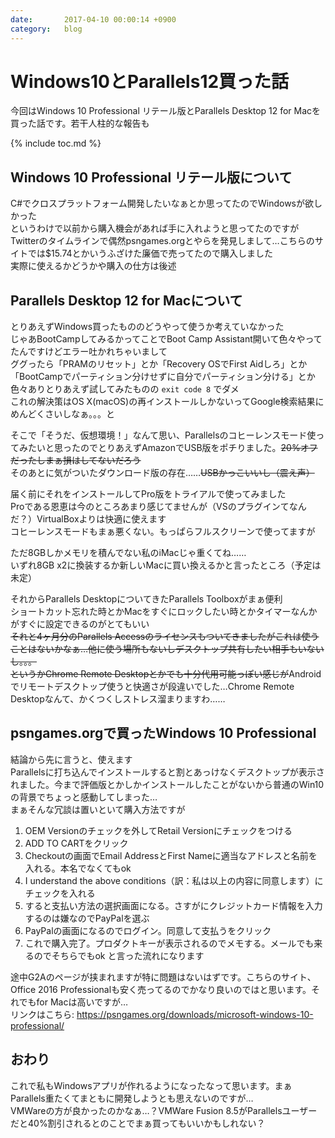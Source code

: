 ```yaml
---
date:       2017-04-10 00:00:14 +0900
category:   blog
---
```


# Windows10とParallels12買った話

今回はWindows 10 Professional リテール版とParallels Desktop 12 for Macを買った話です。若干人柱的な報告も

<!--more-->

{% include toc.md %}

## Windows 10 Professional リテール版について
C#でクロスプラットフォーム開発したいなぁとか思ってたのでWindowsが欲しかった  
というわけで以前から購入機会があれば手に入れようと思ってたのですがTwitterのタイムラインで偶然psngames.orgとやらを発見しまして…こちらのサイトでは$15.74とかいうふざけた廉価で売ってたので購入しました  
実際に使えるかどうかや購入の仕方は後述

## Parallels Desktop 12 for Macについて
とりあえずWindows買ったもののどうやって使うか考えていなかった  
じゃあBootCampしてみるかってことでBoot Camp Assistant開いて色々やってたんですけどエラー吐かれちゃいまして  
ググったら「PRAMのリセット」とか「Recovery OSでFirst Aidしろ」とか「BootCampでパーティション分けせずに自分でパーティション分ける」とか色々ありとりあえず試してみたものの `exit code 8` でダメ  
これの解決策はOS X(macOS)の再インストールしかないってGoogle検索結果にめんどくさいしなぁ。。。と

そこで「そうだ、仮想環境！」なんて思い、Parallelsのコヒーレンスモード使ってみたいと思ったのでとりあえずAmazonでUSB版をポチりました。~~20%オフだったしまぁ損はしてないだろう~~  
そのあとに気がついたダウンロード版の存在……~~USBかっこいいし（震え声）~~

届く前にそれをインストールしてPro版をトライアルで使ってみました  
Proである恩恵は今のところあまり感じてませんが（VSのプラグインてなんだ？）VirtualBoxよりは快適に使えます  
コヒーレンスモードもまぁ悪くない。もっぱらフルスクリーンで使ってますが

ただ8GBしかメモリを積んでない私のiMacじゃ重くてね……  
いずれ8GB x2に換装するか新しいMacに買い換えるかと言ったところ（予定は未定）

それからParallels DesktopについてきたParallels Toolboxがまぁ便利  
ショートカット忘れた時とかMacをすぐにロックしたい時とかタイマーなんかがすぐに設定できるのがとてもいい  
~~それと4ヶ月分のParallels Accessのライセンスもついてきましたがこれは使うことはないかなぁ…他に使う場所もないしデスクトップ共有したい相手もいないし。。。  
というかChrome Remote Desktopとかでも十分代用可能っぽい感じが~~Androidでリモートデスクトップ使うと快適さが段違いでした…Chrome Remote Desktopなんて、かくつくしストレス溜まりますわ……

## psngames.orgで買ったWindows 10 Professional
結論から先に言うと、使えます  
Parallelsに打ち込んでインストールすると割とあっけなくデスクトップが表示されました。今まで評価版とかしかインストールしたことがないから普通のWin10の背景でちょっと感動してしまった…  
まぁそんな冗談は置いといて購入方法ですが
1. OEM Versionのチェックを外してRetail Versionにチェックをつける
2. ADD TO CARTをクリック
3. Checkoutの画面でEmail AddressとFirst Nameに適当なアドレスと名前を入れる。本名でなくてもok
4. I understand the above conditions（訳：私は以上の内容に同意します）にチェックを入れる
5. すると支払い方法の選択画面になる。さすがにクレジットカード情報を入力するのは嫌なのでPayPalを選ぶ
6. PayPalの画面になるのでログイン。同意して支払うをクリック
7. これで購入完了。プロダクトキーが表示されるのでメモする。メールでも来るのでそちらでもok
と言った流れになります

途中G2Aのページが挟まれますが特に問題はないはずです。こちらのサイト、Office 2016 Professionalも安く売ってるのでかなり良いのではと思います。それでもfor Macは高いですが…  
リンクはこちら: <https://psngames.org/downloads/microsoft-windows-10-professional/>

## おわり
これで私もWindowsアプリが作れるようになったなって思います。まぁParallels重たくてまともに開発しようとも思えないのですが…  
VMWareの方が良かったのかなぁ…？VMWare Fusion 8.5がParallelsユーザーだと40%割引されるとのことでまぁ買ってもいいかもしれない？
